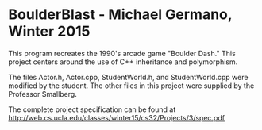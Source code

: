 # BoulderBlast - Michael Germano, Winter 2015
This program recreates the 1990's arcade game "Boulder Dash." This project centers around the use of C++ inheritance and polymorphism.

The files Actor.h, Actor.cpp, StudentWorld.h, and StudentWorld.cpp were modified by the student. The other files in this project were supplied by the Professor Smallberg.

The complete project specification can be found at http://web.cs.ucla.edu/classes/winter15/cs32/Projects/3/spec.pdf
